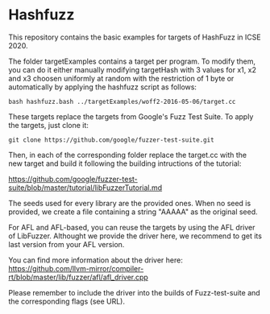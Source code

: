 # Hashfuzz

This repository contains the basic examples for targets of HashFuzz in ICSE 2020.

The folder targetExamples contains a target per program. To modify them, you can do it either manually modifying targetHash with 3 values for x1, x2 and x3 choosen uniformly at random with the restriction of 1 byte or automatically by applying the hashfuzz script as follows:

```
bash hashfuzz.bash ../targetExamples/woff2-2016-05-06/target.cc
```

These targets replace the targets from Google's Fuzz Test Suite. To apply the targets, just clone it:

```
git clone https://github.com/google/fuzzer-test-suite.git
```
Then, in each of the corresponding folder replace the target.cc with the new target and build it following the building intructions of the tutorial:

https://github.com/google/fuzzer-test-suite/blob/master/tutorial/libFuzzerTutorial.md

The seeds used for every library are the provided ones. When no seed is provided, we create a file containing a string "AAAAA" as the original seed.

For AFL and AFL-based, you can reuse the targets by using the AFL driver of LibFuzzer. Althought we provide the driver here, we recommend to get its last version from your AFL version.

You can find more information about the driver here:
https://github.com/llvm-mirror/compiler-rt/blob/master/lib/fuzzer/afl/afl_driver.cpp

Please remember to include the driver into the builds of Fuzz-test-suite and the corresponding flags (see URL).